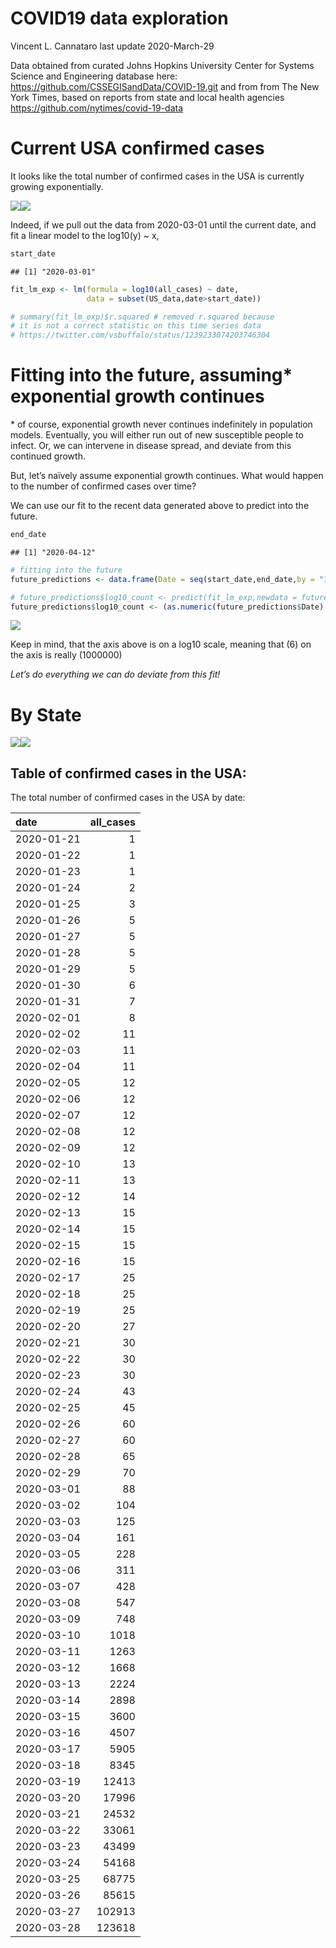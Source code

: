 COVID19 data exploration
================
Vincent L. Cannataro
last update 2020-March-29

Data obtained from curated Johns Hopkins University Center for Systems
Science and Engineering database here:
<https://github.com/CSSEGISandData/COVID-19.git> and from from The New
York Times, based on reports from state and local health agencies
<https://github.com/nytimes/covid-19-data>

# Current USA confirmed cases

It looks like the total number of confirmed cases in the USA is
currently growing
exponentially.

![](COVID19_initial_data_analyses_CannataroV_files/figure-gfm/unnamed-chunk-1-1.png)<!-- -->![](COVID19_initial_data_analyses_CannataroV_files/figure-gfm/unnamed-chunk-1-2.png)<!-- -->

Indeed, if we pull out the data from 2020-03-01 until the current date,
and fit a linear model to the log10(y) ~ x,

``` r
start_date
```

    ## [1] "2020-03-01"

``` r
fit_lm_exp <- lm(formula = log10(all_cases) ~ date, 
                 data = subset(US_data,date>start_date))

# summary(fit_lm_exp)$r.squared # removed r.squared because 
# it is not a correct statistic on this time series data 
# https://twitter.com/vsbuffalo/status/1239233074203746304 
```

<!-- We find an $R^2$ value of 0.9982 -->

# Fitting into the future, assuming\* exponential growth continues

\* of course, exponential growth never continues indefinitely in
population models. Eventually, you will either run out of new
susceptible people to infect. Or, we can intervene in disease spread,
and deviate from this continued growth.

But, let’s naïvely assume exponential growth continues. What would
happen to the number of confirmed cases over time?

We can use our fit to the recent data generated above to predict into
the future.

``` r
end_date
```

    ## [1] "2020-04-12"

``` r
# fitting into the future 
future_predictions <- data.frame(Date = seq(start_date,end_date,by = "1 day"))

# future_predictions$log10_count <- predict(fit_lm_exp,newdata = future_predictions)
future_predictions$log10_count <- (as.numeric(future_predictions$Date) * fit_lm_exp$coefficients[2]) + fit_lm_exp$coefficients[1]
```

![](COVID19_initial_data_analyses_CannataroV_files/figure-gfm/fitting%20into%20the%20future%20plot-1.png)<!-- -->

Keep in mind, that the axis above is on a log10 scale, meaning that
\(6\) on the axis is really \(1000000\)

*Let’s do everything we can do deviate from this
fit\!*

# By State

![](COVID19_initial_data_analyses_CannataroV_files/figure-gfm/plotting%20states-1.png)<!-- -->![](COVID19_initial_data_analyses_CannataroV_files/figure-gfm/plotting%20states-2.png)<!-- -->

## Table of confirmed cases in the USA:

The total number of confirmed cases in the USA by date:

| date       | all\_cases |
| :--------- | ---------: |
| 2020-01-21 |          1 |
| 2020-01-22 |          1 |
| 2020-01-23 |          1 |
| 2020-01-24 |          2 |
| 2020-01-25 |          3 |
| 2020-01-26 |          5 |
| 2020-01-27 |          5 |
| 2020-01-28 |          5 |
| 2020-01-29 |          5 |
| 2020-01-30 |          6 |
| 2020-01-31 |          7 |
| 2020-02-01 |          8 |
| 2020-02-02 |         11 |
| 2020-02-03 |         11 |
| 2020-02-04 |         11 |
| 2020-02-05 |         12 |
| 2020-02-06 |         12 |
| 2020-02-07 |         12 |
| 2020-02-08 |         12 |
| 2020-02-09 |         12 |
| 2020-02-10 |         13 |
| 2020-02-11 |         13 |
| 2020-02-12 |         14 |
| 2020-02-13 |         15 |
| 2020-02-14 |         15 |
| 2020-02-15 |         15 |
| 2020-02-16 |         15 |
| 2020-02-17 |         25 |
| 2020-02-18 |         25 |
| 2020-02-19 |         25 |
| 2020-02-20 |         27 |
| 2020-02-21 |         30 |
| 2020-02-22 |         30 |
| 2020-02-23 |         30 |
| 2020-02-24 |         43 |
| 2020-02-25 |         45 |
| 2020-02-26 |         60 |
| 2020-02-27 |         60 |
| 2020-02-28 |         65 |
| 2020-02-29 |         70 |
| 2020-03-01 |         88 |
| 2020-03-02 |        104 |
| 2020-03-03 |        125 |
| 2020-03-04 |        161 |
| 2020-03-05 |        228 |
| 2020-03-06 |        311 |
| 2020-03-07 |        428 |
| 2020-03-08 |        547 |
| 2020-03-09 |        748 |
| 2020-03-10 |       1018 |
| 2020-03-11 |       1263 |
| 2020-03-12 |       1668 |
| 2020-03-13 |       2224 |
| 2020-03-14 |       2898 |
| 2020-03-15 |       3600 |
| 2020-03-16 |       4507 |
| 2020-03-17 |       5905 |
| 2020-03-18 |       8345 |
| 2020-03-19 |      12413 |
| 2020-03-20 |      17996 |
| 2020-03-21 |      24532 |
| 2020-03-22 |      33061 |
| 2020-03-23 |      43499 |
| 2020-03-24 |      54168 |
| 2020-03-25 |      68775 |
| 2020-03-26 |      85615 |
| 2020-03-27 |     102913 |
| 2020-03-28 |     123618 |
